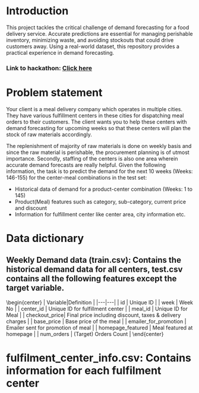 # Introduction
This project tackles the critical challenge of demand forecasting for a food delivery service.  Accurate predictions are essential for managing perishable inventory, minimizing waste, and avoiding stockouts that could drive customers away.  Using a real-world dataset, this repository provides a practical experience in demand forecasting.
### Link to hackathon: [Click here](https://www.analyticsvidhya.com/datahack/contest/genpact-machine-learning-hackathon-1/)
# Problem statement
Your client is a meal delivery company which operates in multiple cities. They have various fulfillment centers in these cities for dispatching meal orders to their customers. The client wants you to help these centers with demand forecasting for upcoming weeks so that these centers will plan the stock of raw materials accordingly.

The replenishment of majority of raw materials is done on weekly basis and since the raw material is perishable, the procurement planning is of utmost importance. Secondly, staffing of the centers is also one area wherein accurate demand forecasts are really helpful. Given the following information, the task is to predict the demand for the next 10 weeks (Weeks: 146-155) for the center-meal combinations in the test set:  

- Historical data of demand for a product-center combination (Weeks: 1 to 145)
- Product(Meal) features such as category, sub-category, current price and discount
- Information for fulfillment center like center area, city information etc.
# Data dictionary

## Weekly Demand data (train.csv): Contains the historical demand data for all centers, test.csv contains all the following features except the target variable.
\begin{center}
| Variable|Definition |
|---|---|
| id | Unique ID |
| week | Week No |
| center_id | Unique ID for fulfillment center |
| meal_id | Unique ID for Meal |
| checkout_price| Final price including discount, taxes & delivery charges |
| base_price | Base price of the meal |
| emailer_for_promotion | Emailer sent for promotion of meal |
| homepage_featured | Meal featured at homepage |
| num_orders | (Target) Orders Count |
\end{center}
# fulfilment_center_info.csv: Contains information for each fulfilment center

